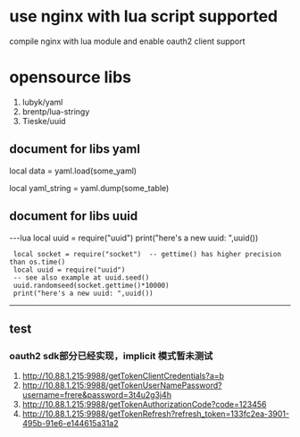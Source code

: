# use nginx with lua script supported 

  compile nginx with lua module and enable oauth2 client support
# opensource libs
1.  lubyk/yaml
2.  brentp/lua-stringy
3.  Tieske/uuid




##  document for libs yaml
local data = yaml.load(some_yaml)

local yaml_string = yaml.dump(some_table)
## document for libs uuid
---lua
	 local uuid = require("uuid")
	 print("here's a new uuid: ",uuid())

	 local socket = require("socket")  -- gettime() has higher precision than os.time()
	 local uuid = require("uuid")
	 -- see also example at uuid.seed()
	 uuid.randomseed(socket.gettime()*10000)
	 print("here's a new uuid: ",uuid())
---
## test 

### oauth2 sdk部分已经实现，implicit 模式暂未测试

1.  http://10.88.1.215:9988/getTokenClientCredentials?a=b
2.  http://10.88.1.215:9988/getTokenUserNamePassword?username=frere&password=3t4u2g3j4h
3.  http://10.88.1.215:9988/getTokenAuthorizationCode?code=123456
4.  http://10.88.1.215:9988/getTokenRefresh?refresh_token=133fc2ea-3901-495b-91e6-e144615a31a2
  